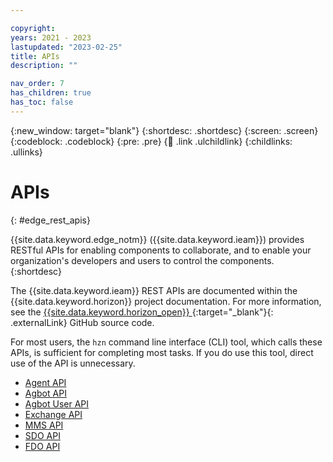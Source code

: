 ```yaml
---

copyright:
years: 2021 - 2023
lastupdated: "2023-02-25"
title: APIs
description: ""

nav_order: 7
has_children: true
has_toc: false
---
```


{:new_window: target="blank"}
{:shortdesc: .shortdesc}
{:screen: .screen}
{:codeblock: .codeblock}
{:pre: .pre}
{:child: .link .ulchildlink}
{:childlinks: .ullinks}

# APIs
{: #edge_rest_apis}

{{site.data.keyword.edge_notm}} ({{site.data.keyword.ieam}}) provides RESTful APIs for enabling components to collaborate, and to enable your organization's developers and users to control the components.
{:shortdesc}

The {{site.data.keyword.ieam}} REST APIs are documented within the {{site.data.keyword.horizon}} project documentation. For more information, see the [{{site.data.keyword.horizon_open}} ](https://github.com/open-horizon){:target="_blank"}{: .externalLink} GitHub source code.

For most users, the `hzn` command line interface (CLI) tool, which calls these APIs, is sufficient for completing most tasks. If you do use this tool, direct use of the API is unnecessary.

* [Agent API](./agent_api.md)
* [Agbot API](./agbot_api.md)
* [Agbot User API](./agbot_secure_api.html)
* [Exchange API](./exchange_swagger.html)
* [MMS API](./mms_swagger.html)
* [SDO API](./sdo_swagger.html)
* [FDO API](./fdo_swagger.html)
